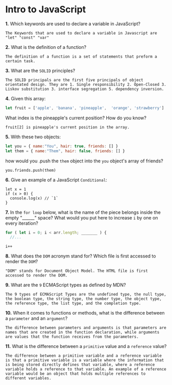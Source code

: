 # Intro to JavaScript

**1.** Which keywords are used to declare a variable in JavaScript?
<!-- enter you answer in the space below -->
```
The Keywords that are used to declare a variable in Javascript are "let" "const" "var" 
```
**2.** What is the definition of a function?
<!-- enter you answer in the space below -->
```
The definition of a function is a set of statements that preform a certain task.  
```
**3.** What are the `SOLID` principles?
<!-- enter you answer in the space below -->
```
The SOLID principals are the first five principals of object orientated design. They are 1. Single responsibility 2. Open-Closed 3. Liskov substitution 3. interface segregation 5. dependency inversion. 
```
**4.** Given this array: 
```js
let fruit = ['apple', 'banana', 'pineapple',  'orange', 'strawberry']
``` 
What index is the pineapple's current position? How do you know?
<!-- enter you answer in the space below -->
```
fruit[2] is pineapple's current position in the array.
```
**5.** With these two objects: 
```js
let you = { name:"You", hair: true, friends: [] }
let them = { name:"Them", hair: false, friends: [] }
```
how would you .push the `them` object into the `you` object's array of friends?
<!-- enter you answer in the space below -->
```
you.friends.push(them)
```

**6.** Give an example of a JavaScript `Conditional`:
<!-- enter you answer in the space below -->
```
let x = 1
if (x > 0) {
  console.log(x) // `1`
}
```
**7.** In the `for loop` below, what is the name of the piece belongs inside the empty "______" space? What would you put here to increase `i` by one on every iteration?
```js
for ( let i = 0; i < arr.length; _______ ) {
  //...
```
<!-- enter you answer in the space below -->
```
i++
```
**8.** What does the `DOM` acronym stand for? Which file is first accessed to render the `DOM`?
<!-- enter you answer in the space below -->
```
"DOM" stands for Document Object Model. The HTML file is first accessed to render the DOM.
```

**9.** What are the `9` ECMAScript types as defined by MDN?
<!-- enter you answer in the space below -->
```
The 9 types of ECMAScript Types are the undefined type, the null type, the boolean type, the string type, the number type, the object type, the reference type, the list type, and the completion type. 
```
**10.** When it comes to functions or methods, what is the difference between a `parameter` and an `argument`?
<!-- enter you answer in the space below -->
```
The difference between parameters and arguments is that parameters are names that are created in the function declaration, while arguments are values that the function receives from the parameters.
```
**11.** What is the difference between a `primitive` value and a `reference` value?
<!-- enter you answer in the space below -->
```
The difference between a primitive variable and a reference variable is that a primitive variable is a variable where the information that is being stored directly defines that variable, where a reference variable holds a reference to that variable. An example of a reference variable would be an object that holds multiple references to different variables. 
```